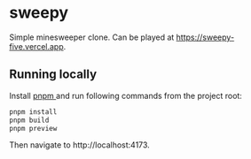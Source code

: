 # sweepy

Simple minesweeper clone. Can be played at https://sweepy-five.vercel.app.

## Running locally

Install [ pnpm ](https://pnpm.io/) and run following commands from the project root:

```sh
pnpm install
pnpm build
pnpm preview
```

Then navigate to http://localhost:4173.
